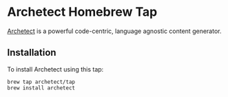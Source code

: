 # Archetect Homebrew Tap

[Archetect](https://github.com/archetect/archetect) is a powerful code-centric, language agnostic content generator.

## Installation

To install Archetect using this tap:

```shell
brew tap archetect/tap
brew install archetect
```

